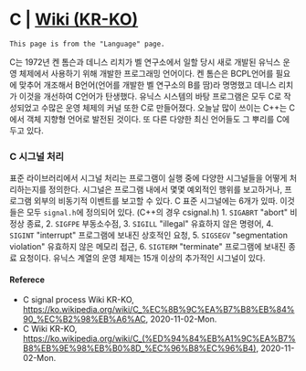 # C | [Wiki (KR-KO)](https://ko.wikipedia.org/wiki/C_(%ED%94%84%EB%A1%9C%EA%B7%B8%EB%9E%98%EB%B0%8D_%EC%96%B8%EC%96%B4))
```
This page is from the "Language" page.
```
C는 1972년 켄 톰슨과 데니스 리치가 벨 연구소에서 일할 당시 새로 개발된 유닉스 운영 체제에서 사용하기 위해 개발한 프로그래밍 언어이다. 켄 톰슨은 BCPL언어를 필요에 맞추어 개조해서 B언어(언어를 개발한 벨 연구소의 B를 땀)라 명명했고 데니스 리치가 이것을 개선하여 C언어가 탄생했다. 유닉스 시스템의 바탕 프로그램은 모두 C로 작성되었고 수많은 운영 체제의 커널 또한 C로 만들어졌다. 오늘날 많이 쓰이는 C++는 C에서 객체 지향형 언어로 발전된 것이다. 또 다른 다양한 최신 언어들도 그 뿌리를 C에 두고 있다.

### C 시그널 처리
표준 라이브러리에서 시그널 처리는 프로그램이 실행 중에 다양한 시그널들을 어떻게 처리하는지를 정의한다. 시그널은 프로그램 내에서 몇몇 예외적인 행위를 보고하거나, 프로그램 외부의 비동기적 이벤트를 보고할 수 있다. C 표준 시그널에는 6개가 있따. 이것들은 모두 `signal.h`에 정의되어 있다. (C++의 경우 csignal.h) 1. `SIGABRT` "abort" 비정상 종료, 2. `SIGFPE` 부동소수점, 3. `SIGILL` "illegal" 유효하지 않은 명령어, 4. `SIGINT` "interrupt" 프로그램에 보내진 상호적인 요청, 5. `SIGSEGV` "segmentation violation" 유효하지 않은 메모리 접근, 6. `SIGTERM` "terminate" 프로그램에 보내진 종료 요청이다. 유닉스 계열의 운영 체제는 15개 이상의 추가적인 시그널이 있다. 

#### Referece
- C signal process Wiki KR-KO, https://ko.wikipedia.org/wiki/C_%EC%8B%9C%EA%B7%B8%EB%84%90_%EC%B2%98%EB%A6%AC, 2020-11-02-Mon.
- C Wiki KR-KO, https://ko.wikipedia.org/wiki/C_(%ED%94%84%EB%A1%9C%EA%B7%B8%EB%9E%98%EB%B0%8D_%EC%96%B8%EC%96%B4), 2020-11-02-Mon.
